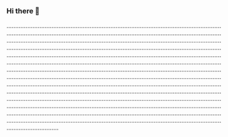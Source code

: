 ### Hi there 👋

......................................................................................................................................................................................................................................................................................................................................................................................................................................................................................................................................................................................................................................................................................................................................................................................................................................................................................................................................................................................................................................................................................................................................................................................................................................................................................................................................................................................................................................................................................................................................................................................................................................................................................................................................................................................................................................